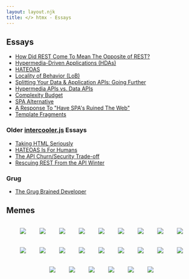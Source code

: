 ```yaml
---
layout: layout.njk
title: </> htmx - Essays
---
```


## Essays

* [How Did REST Come To Mean The Opposite of REST?](/essays/how-did-rest-come-to-mean-the-opposite-of-rest/)
* [Hypermedia-Driven Applications (HDAs)](/essays/hypermedia-driven-applications)
* [HATEOAS](/essays/hateoas)
* [Locality of Behavior (LoB)](/essays/locality-of-behaviour)
* [Splitting Your Data & Application APIs: Going Further](/essays/splitting-your-apis)
* [Hypermedia APIs vs. Data APIs](/essays/hypermedia-apis-vs-data-apis)
* [Complexity Budget](/essays/complexity-budget)
* [SPA Alternative](/essays/spa-alternative)
* [A Response To "Have SPA's Ruined The Web"](/essays/a-response-to-rich-harris)
* [Template Fragments](/essays/template-fragments/)


### Older [intercooler.js](https://intercoolerjs.org) Essays

* [Taking HTML Seriously](https://intercoolerjs.org/2020/01/14/taking-html-seriously)
* [HATEOAS Is For Humans](https://intercoolerjs.org/2016/05/08/hatoeas-is-for-humans.html)
* [The API Churn/Security Trade-off](https://intercoolerjs.org/2016/02/17/api-churn-vs-security.html)
* [Rescuing REST From the API Winter](https://intercoolerjs.org/2016/01/18/rescuing-rest.html)

### Grug

* [The Grug Brained Developer](https://grugbrain.dev)

## Memes

<style>
  .memes {
    text-align: center;
  }
  .memes img {
     max-width: 100%;
     margin: 16px;
   }
</style>
<div class="memes">
<img src="/img/memes/original.png">
<img src="/img/memes/20yearold.png">
<img src="/img/memes/extinction.png">
<img src="/img/memes/restapi.png">
<img src="/img/memes/whowillwin.png">
<img src="/img/memes/frontenddevs.png">
<img src="/img/memes/htmxanddjango.png">
<img src="/img/memes/htmlvsjson.png">
<img src="/img/memes/bellcurve.png">
<img src="/img/memes/aye.png">
<img src="/img/memes/justusehtml.png">
<img src="/img/memes/dontknowwhatclientsideroutingis.png">
<img src="/img/memes/drakearchitecture.png">
<img src="/img/memes/nocap.png">
<img src="/img/memes/ie11enjoyer.png">
<img src="/img/memes/hydration.png">
<img src="/img/memes/viewsource.png">
<img src="/img/memes/javascripthistory.png">
<img src="/img/memes/bellcurve2.png">
<img src="/img/memes/dbtohtml.png">
<img src="/img/memes/normal.png">
<img src="/img/memes/uarealldoingitwrong.png">
<img src="/img/memes/feelbad.png">
<img src="/img/memes/drakememes.png">
</div>
